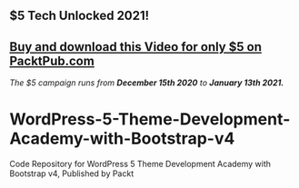 ## $5 Tech Unlocked 2021!
[Buy and download this Video for only $5 on PacktPub.com](https://www.packtpub.com/product/wordpress-5-theme-development-academy-with-bootstrap-v4-video/9781839217203)
-----
*The $5 campaign         runs from __December 15th 2020__ to __January 13th 2021.__*

# WordPress-5-Theme-Development-Academy-with-Bootstrap-v4
Code Repository for WordPress 5 Theme Development Academy with Bootstrap v4, Published by Packt
